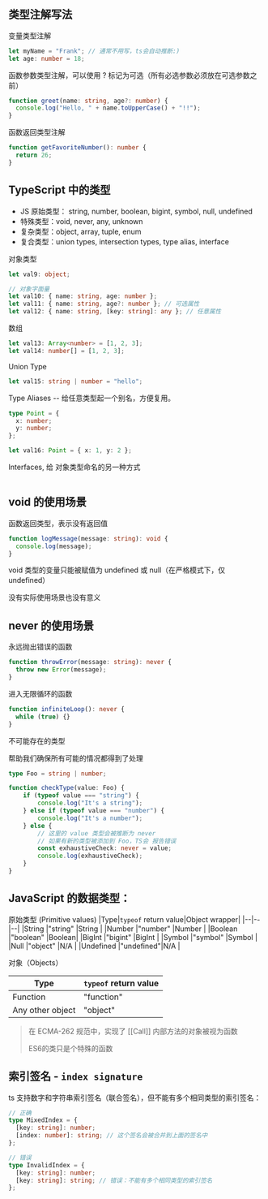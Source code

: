 ## 类型注解写法

变量类型注解
```ts
let myName = "Frank"; // 通常不用写，ts会自动推断:)
let age: number = 18;
```

函数参数类型注解，可以使用 ? 标记为可选（所有必选参数必须放在可选参数之前）
```ts
function greet(name: string, age?: number) {
  console.log("Hello, " + name.toUpperCase() + "!!");
}
```

函数返回类型注解
```ts
function getFavoriteNumber(): number {
  return 26;
}
```

## TypeScript 中的类型

- JS 原始类型： string, number, boolean, bigint, symbol, null, undefined
- 特殊类型：void, never, any, unknown
- 复杂类型：object, array, tuple, enum
- 复合类型：union types, intersection types, type alias, interface

对象类型
```ts
let val9: object;

// 对象字面量
let val10: { name: string, age: number };
let val11: { name: string, age?: number }; // 可选属性
let val12: { name: string, [key: string]: any }; // 任意属性
```

数组
```ts
let val13: Array<number> = [1, 2, 3];
let val14: number[] = [1, 2, 3];
```

Union Type
```ts
let val15: string | number = "hello";
```

Type Aliases -- 给任意类型起一个别名，方便复用。
```ts
type Point = {
  x: number;
  y: number;
};

let val16: Point = { x: 1, y: 2 };
```

Interfaces, 给 对象类型命名的另一种方式
```ts

```

## void 的使用场景

函数返回类型，表示没有返回值
```ts
function logMessage(message: string): void {
  console.log(message);
}
```
void 类型的变量只能被赋值为 undefined 或 null（在严格模式下，仅 undefined）

没有实际使用场景也没有意义

## never 的使用场景

永远抛出错误的函数
```ts
function throwError(message: string): never {
  throw new Error(message);
}
```
进入无限循环的函数
```ts
function infiniteLoop(): never {
  while (true) {}
}
```

不可能存在的类型

帮助我们确保所有可能的情况都得到了处理

```ts
type Foo = string | number;

function checkType(value: Foo) {
    if (typeof value === "string") {
        console.log("It's a string");
    } else if (typeof value === "number") {
        console.log("It's a number");
    } else {
        // 这里的 value 类型会被推断为 never
        // 如果有新的类型被添加到 Foo，TS会 报告错误
        const exhaustiveCheck: never = value;
        console.log(exhaustiveCheck);
    }
}
```

## JavaScript 的数据类型：

原始类型 (Primitive values)
|Type|`typeof` return value|Object wrapper|
|--|--|--|
|String          |"string"   |String |
|Number          |"number"   |Number |
|Boolean         |"boolean"  |Boolean|
|BigInt          |"bigint"   |BigInt |
|Symbol          |"symbol"   |Symbol |
|Null            |"object"   |N/A    |
|Undefined       |"undefined"|N/A    |

对象（Objects）

|Type|`typeof` return value|
|--|--|
|Function        |"function" |
|Any other object|"object"   |


> 在 ECMA-262 规范中，实现了 [[Call]] 内部方法的对象被视为函数
>
> ES6的类只是个特殊的函数

## 索引签名 - `index signature`
ts 支持数字和字符串索引签名（联合签名），但不能有多个相同类型的索引签名：

```ts
// 正确
type MixedIndex = {
  [key: string]: number;
  [index: number]: string; // 这个签名会被合并到上面的签名中
};

// 错误
type InvalidIndex = {
  [key: string]: number;
  [key: string]: string; // 错误：不能有多个相同类型的索引签名
};

```
